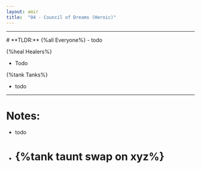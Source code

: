 ```yaml
---
layout: amir
title:  "04 - Council of Dreams (Heroic)"
---
```


<hr>
# **TLDR:**
{%all Everyone%}
- todo

{%heal Healers%}
- Todo

{%tank Tanks%}
- todo

<hr>

# Notes:
- todo

- # {%tank taunt swap on xyz%}   